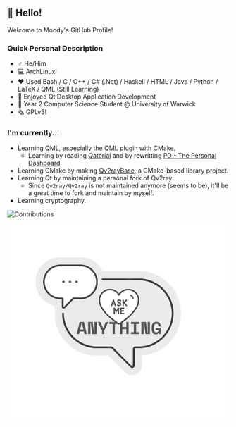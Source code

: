 ## 👋 Hello!

Welcome to Moody's GitHub Profile!

### Quick Personal Description

- ♂️ He/Him
- 💻 ArchLinux!
- ❤️ Used Bash / C / C++ / C# (.Net) / Haskell / ~~HTML~~ / Java / Python / LaTeX / QML (Still Learning)
- 🍏 Enjoyed Qt Desktop Application Development
- 🏫 Year 2 Computer Science Student @ University of Warwick
- 🗞️ GPLv3!

### I'm currently...

- Learning QML, especially the QML plugin with CMake, 
  - Learning by reading [Qaterial](https://github.com/OlivierLDff/Qaterial) and by rewritting [PD - The Personal Dashboard](https://github.com/moodyhunter/PD)
- Learning CMake by making [Qv2rayBase](https://github.com/moodyhunter/Qv2rayBase), a CMake-based library project.
- Learning Qt by maintaining a personal fork of Qv2ray:
  - Since `Qv2ray/Qv2ray` is not maintained anymore (seems to be), it'll be a great time to fork and maintain by myself.
- Learning cryptography.

![Contributions](https://github-readme-stats.vercel.app/api?username=moodyhunter&theme=tokyonight&show_icons=true)

[![ASK ME ANYTHING HERE](ask_me.png)](https://github.com/moodyhunter/moodyhunter/issues/new?title=Hi%20moody,%20I...)

